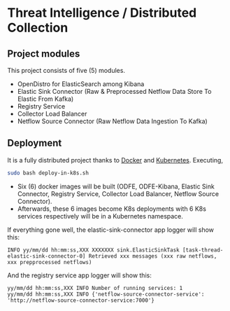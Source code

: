 # Threat Intelligence / Distributed Collection

## Project modules

This project consists of five (5) modules.

- OpenDistro for ElasticSearch among Kibana
- Elastic Sink Connector (Raw & Preprocessed Netflow Data Store To Elastic From Kafka)
- Registry Service
- Collector Load Balancer
- Netflow Source Connector (Raw Netflow Data Ingestion To Kafka)

## Deployment

It is a fully distributed project thanks to [Docker](https://www.docker.com/) and [Kubernetes](https://kubernetes.io/).
Executing,

```bash
sudo bash deploy-in-k8s.sh
```

- Six (6) docker images will be built (ODFE, ODFE-Kibana, Elastic Sink Connector, Registry Service, Collector Load
  Balancer, Netflow Source Connector).
- Afterwards, these 6 images become K8s deployments with 6 K8s services respectively will be in a Kubernetes namespace.

If everything gone well, the elastic-sink-connector app logger will show this:

```
INFO yy/mm/dd hh:mm:ss,XXX XXXXXXX sink.ElasticSinkTask [task-thread-elastic-sink-connector-0] Retrieved xxx messages (xxx raw netflows, xxx prepprocessed netflows)
```

And the registry service app logger will show this:

```
yy/mm/dd hh:mm:ss,XXX INFO Number of running services: 1
yy/mm/dd hh:mm:ss,XXX INFO {'netflow-source-connector-service': 'http://netflow-source-connector-service:7000'}
```
